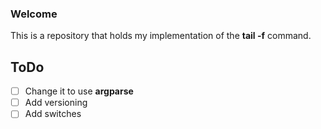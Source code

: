### Welcome

This is a repository that holds my implementation of the **tail -f** command.

## ToDo
- [ ] Change it to use **argparse**
- [ ] Add versioning
- [ ] Add switches
